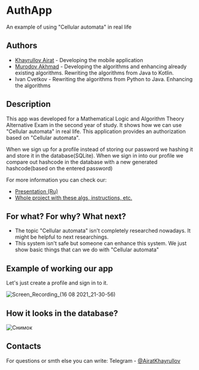 # AuthApp
An example of using "Cellular automata" in real life
## Authors
- [Khayrullov Airat] - Developing the mobile application
- [Murodov Akhmad] - Developing the algorithms and enhancing already existing algorithms. Rewriting the algorithms from Java to Kotlin.
- Ivan Cvetkov - Rewriting the algorithms from Python to Java. Enhancing the algorithms

[Khayrullov Airat]:
  https://github.com/AiratKhayrullov

[Murodov Akhmad]:
  https://github.com/Ahmad-koder
  
## Description
This app was developed for a Mathematical Logic and Algorithm Theory Alternative Exam in the second year of study. 
It shows how we can use "Cellular automata" in real life. This application provides an authorization based on "Cellular automata". 

When we sign up for a profile instead of storing our password we hashing it and store it in the database(SQLite). 
When we sign in into our profile we compare out hashcode in the database with a new generated hashcode(based on the entered password) 

For more information you can check our: 
- [Presentation (Ru)]
- [Whole project with these algs, instructions, etc.]

[Presentation (Ru)]:
  https://docs.google.com/presentation/d/1iM3lP6d_ZG_UEZl2oLjHW0Ln3S9RXpja/edit?usp=sharing&ouid=112438605586103380987&rtpof=true&sd=true
  
[Whole project with these algs, instructions, etc.]:
  https://drive.google.com/drive/folders/1DHeM3WEtFKFB4wesMxtazaaZqIrRbQsP?usp=sharing

## For what? For why? What next?
- The topic "Cellular automata" isn't completely researched nowadays. It might be helpful to next researchings.
- This system isn't safe but someone can enhance this system. We just show basic things that can we do with "Cellular automata"

## Example of working our app
Let's just create a profile and sign in to it.

![Screen_Recording_(16 08 2021_21-30-56)](https://user-images.githubusercontent.com/67463538/129604835-6f23030f-3b80-4879-9e7e-3025a75b9f50.gif)

## How it looks in the database?

![Снимок](https://user-images.githubusercontent.com/67463538/129611576-9eef1e6f-4dc0-44ed-a353-b20322412152.PNG)


## Contacts

For questions or smth else you can write: Telegram - [@AiratKhayrullov]

[@AiratKhayrullov]:
  https://t.me/AiratKhayrullov



